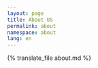 ```yaml
---
layout: page
title: About US
permalink: about
namespace: about
lang: en
---
```


{% translate_file about.md %}

